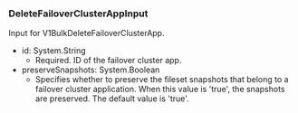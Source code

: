 ### DeleteFailoverClusterAppInput
Input for V1BulkDeleteFailoverClusterApp.

- id: System.String
  - Required. ID of the failover cluster app.
- preserveSnapshots: System.Boolean
  - Specifies whether to preserve the fileset snapshots that belong to a failover cluster application. When this value is 'true', the snapshots are preserved. The default value is 'true'.
